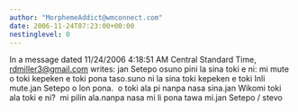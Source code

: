 ```yaml
---
author: "MorphemeAddict@wmconnect.com"
date: 2006-11-24T07:23:00+00:00
nestinglevel: 0
---
```

In a message dated 11/24/2006 4:18:51 AM Central Standard Time, [rdmiller3@gmail.com](mailto://rdmiller3@gmail.com) writes:
jan Setepo osuno pini la sina toki e ni: mi mute o toki kepeken e toki pona taso.suno ni la sina toki kepeken e toki Inli mute.jan Setepo o lon pona.  o toki ala pi nanpa nasa sina.jan Wikomi toki ala toki e ni?  mi pilin ala.nanpa nasa mi li pona tawa mi.jan Setepo / stevo